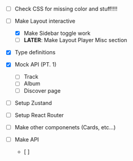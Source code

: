 - [ ] Check CSS for missing color and stuff!!!!

- [ ] Make Layout interactive
    - [x] Make Sidebar toggle work
    - [ ] **LATER**: Make Layout Player Misc section

- [x] Type definitions
- [x] Mock API (PT. 1)
    - [ ] Track
    - [ ] Album
    - [ ] Discover page

- [ ] Setup Zustand 
- [ ] Setup React Router 
- [ ] Make other componenets (Cards, etc...)

- [ ] Make API
    - [ ]
